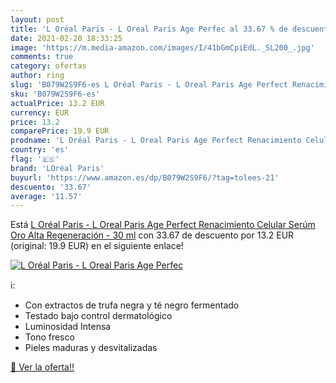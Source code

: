 ```yaml
---
layout: post
title: 'L Oréal Paris - L Oreal Paris Age Perfec al 33.67 % de descuento'
date: 2021-02-20 18:33:25
image: 'https://m.media-amazon.com/images/I/41bGmCpiEdL._SL200_.jpg'
comments: true
category: ofertas
author: ring
slug: 'B079W2S9F6-es L Oréal Paris - L Oreal Paris Age Perfect Renacimiento...'
sku: 'B079W2S9F6-es'
actualPrice: 13.2 EUR
currency: EUR
price: 13.2
comparePrice: 19.9 EUR
prodname: 'L Oréal Paris - L Oreal Paris Age Perfect Renacimiento Celular Serúm Oro Alta Regeneración - 30 ml'
country: 'es'
flag: '🇪🇸'
brand: 'LOréal Paris'
buyurl: 'https://www.amazon.es/dp/B079W2S9F6/?tag=tolees-21'
descuento: '33.67'
average: '11.57'
---
```


Está [L Oréal Paris - L Oreal Paris Age Perfect Renacimiento Celular Serúm Oro Alta Regeneración - 30 ml](https://www.amazon.es/dp/B079W2S9F6/?tag=tolees-21) con 33.67 de descuento por 13.2 EUR (original: 19.9 EUR) en el siguiente enlace!

[![L Oréal Paris - L Oreal Paris Age Perfec](https://m.media-amazon.com/images/I/41bGmCpiEdL._SL200_.jpg)](https://www.amazon.es/dp/B079W2S9F6/?tag=tolees-21)

ℹ️:

- Con extractos de trufa negra y té negro fermentado
- Testado bajo control dermatológico
- Luminosidad Intensa
- Tono fresco
- Pieles maduras y desvitalizadas

[🛒 Ver la oferta!!](https://www.amazon.es/dp/B079W2S9F6/?tag=tolees-21)

